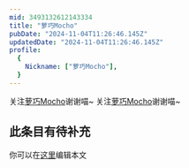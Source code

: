 ```yaml
---
mid: 3493132612143334
title: "萝巧Mocho"
pubDate: "2024-11-04T11:26:46.145Z"
updatedDate: "2024-11-04T11:26:46.145Z"
profile:
  {
    Nickname: ["萝巧Mocho"],
  }
---
```


关注[萝巧Mocho](https://space.bilibili.com/3493132612143334)谢谢喵~ 关注[萝巧Mocho](https://space.bilibili.com/3493132612143334)谢谢喵~

## 此条目有待补充
你可以在[这里](https://github.com/Yuhanawa/VTuber.ICU/edit/master/src/content/v/萝巧Mocho/index.md)编辑本文

